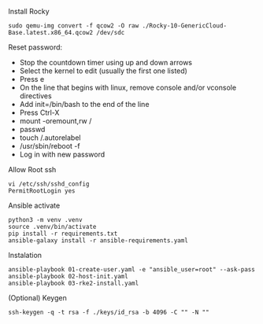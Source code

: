 Install Rocky

```
sudo qemu-img convert -f qcow2 -O raw ./Rocky-10-GenericCloud-Base.latest.x86_64.qcow2 /dev/sdc
```
Reset password:
- Stop the countdown timer using up and down arrows
- Select the kernel to edit (usually the first one listed)
- Press e
- On the line that begins with linux, remove console and/or vconsole directives
- Add init=/bin/bash to the end of the line
- Press Ctrl-X
- mount -oremount,rw /
- passwd
- touch /.autorelabel
- /usr/sbin/reboot -f
- Log in with new password

Allow Root ssh
```
vi /etc/ssh/sshd_config
PermitRootLogin yes
```

Ansible activate
```
python3 -m venv .venv
source .venv/bin/activate
pip install -r requirements.txt
ansible-galaxy install -r ansible-requirements.yaml
```

Instalation
```
ansible-playbook 01-create-user.yaml -e "ansible_user=root" --ask-pass
ansible-playbook 02-host-init.yaml
ansible-playbook 03-rke2-install.yaml
```

(Optional) Keygen
```
ssh-keygen -q -t rsa -f ./keys/id_rsa -b 4096 -C "" -N ""
```
